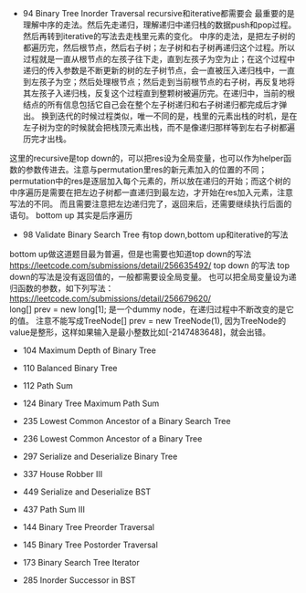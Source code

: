- 94 Binary Tree Inorder Traversal 
recursive和iterative都需要会
最重要的是理解中序的走法。然后先走递归，理解递归中递归栈的数据push和pop过程。然后再转到iterative的写法去走栈里元素的变化。
中序的走法，是把左子树的都遍历完，然后根节点，然后右子树；左子树和右子树再递归这个过程。所以过程就是一直从根节点的左孩子往下走，直到左孩子为空为止；在这个过程中递归的传入参数是不断更新的树的左子树节点，会一直被压入递归栈中，一直到左孩子为空；然后处理根节点；然后走到当前根节点的右子树，再反复地将其左孩子入递归栈，反复这个过程直到整颗树被遍历完。在递归中，当前的根结点的所有信息包括它自己会在整个左子树递归和右子树递归都完成后才弹出。
换到迭代的时候过程类似，唯一不同的是，栈里的元素出栈的时机，是在左子树为空的时候就会把栈顶元素出栈，而不是像递归那样等到左右子树都遍历完才出栈。

这里的recursive是top down的，可以把res设为全局变量，也可以作为helper函数的参数传进去。注意与permutation里res的新元素加入的位置的不同；permutation中的res是逐层加入每个元素的，所以放在递归的开始；而这个树的中序遍历是需要在把左边子树都一直递归到最左边，才开始在res加入元素，注意写法的不同。
而且需要注意把左边递归完了，返回来后，还需要继续执行后面的语句。
bottom up 其实是后序遍历
- 98 Validate Binary Search Tree
有top down,bottom up和iterative的写法


bottom up做这道题目最为普遍，但是也需要也知道top down的写法
https://leetcode.com/submissions/detail/256635492/ top down 的写法
top down的写法是没有返回值的，一般都需要设全局变量。
也可以把全局变量设为递归函数的参数，如下列写法：
https://leetcode.com/submissions/detail/256679620/  
long[] prev = new long[1]; 是一个dummy node，在递归过程中不断改变的是它的值。
注意不能写成TreeNode[] prev = new TreeNode(1), 因为TreeNode的value是整形，这样如果输入是最小整数比如[-2147483648]，就会出错。




- 104  Maximum Depth of Binary Tree
- 110  Balanced Binary Tree
- 112  Path Sum
- 124 Binary Tree Maximum Path Sum
- 235 Lowest Common Ancestor of a Binary Search Tree
- 236 Lowest Common Ancestor of a Binary Tree
- 297 Serialize and Deserialize Binary Tree
- 337 House Robber III
- 449 Serialize and Deserialize BST
- 437 Path Sum III


- 144 Binary Tree Preorder Traversal
- 145 Binary Tree Postorder Traversal
- 173 Binary Search Tree Iterator
- 285 Inorder Successor in BST
